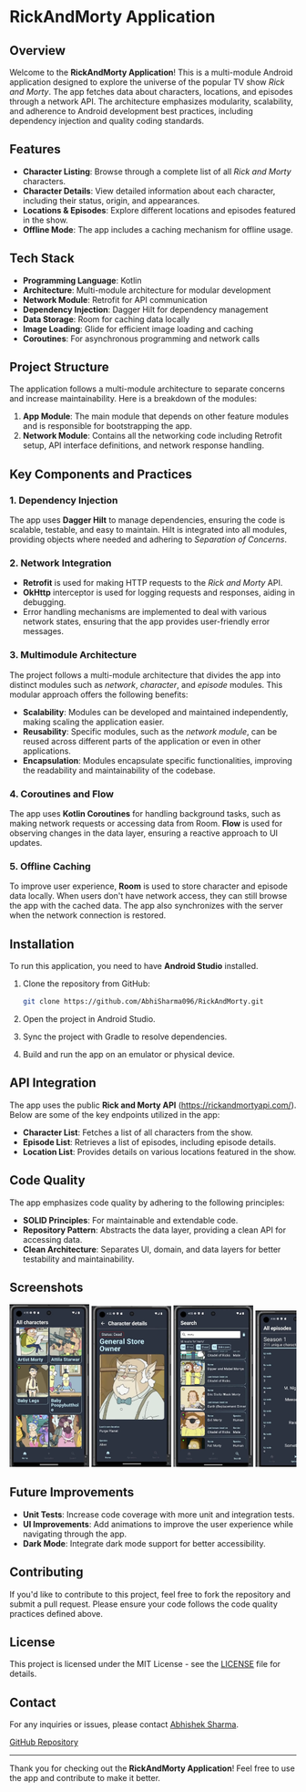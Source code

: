 # RickAndMorty Application

## Overview

Welcome to the **RickAndMorty Application**! This is a multi-module Android application designed to explore the universe of the popular TV show *Rick and Morty*. The app fetches data about characters, locations, and episodes through a network API. The architecture emphasizes modularity, scalability, and adherence to Android development best practices, including dependency injection and quality coding standards.

## Features

- **Character Listing**: Browse through a complete list of all *Rick and Morty* characters.
- **Character Details**: View detailed information about each character, including their status, origin, and appearances.
- **Locations & Episodes**: Explore different locations and episodes featured in the show.
- **Offline Mode**: The app includes a caching mechanism for offline usage.

## Tech Stack

- **Programming Language**: Kotlin
- **Architecture**: Multi-module architecture for modular development
- **Network Module**: Retrofit for API communication
- **Dependency Injection**: Dagger Hilt for dependency management
- **Data Storage**: Room for caching data locally
- **Image Loading**: Glide for efficient image loading and caching
- **Coroutines**: For asynchronous programming and network calls

## Project Structure

The application follows a multi-module architecture to separate concerns and increase maintainability. Here is a breakdown of the modules:

1. **App Module**: The main module that depends on other feature modules and is responsible for bootstrapping the app.
2. **Network Module**: Contains all the networking code including Retrofit setup, API interface definitions, and network response handling.


## Key Components and Practices

### 1. **Dependency Injection**

The app uses **Dagger Hilt** to manage dependencies, ensuring the code is scalable, testable, and easy to maintain. Hilt is integrated into all modules, providing objects where needed and adhering to *Separation of Concerns*.

### 2. **Network Integration**

- **Retrofit** is used for making HTTP requests to the *Rick and Morty* API.
- **OkHttp** interceptor is used for logging requests and responses, aiding in debugging.
- Error handling mechanisms are implemented to deal with various network states, ensuring that the app provides user-friendly error messages.

### 3. **Multimodule Architecture**

The project follows a multi-module architecture that divides the app into distinct modules such as *network*, *character*, and *episode* modules. This modular approach offers the following benefits:

- **Scalability**: Modules can be developed and maintained independently, making scaling the application easier.
- **Reusability**: Specific modules, such as the *network module*, can be reused across different parts of the application or even in other applications.
- **Encapsulation**: Modules encapsulate specific functionalities, improving the readability and maintainability of the codebase.

### 4. **Coroutines and Flow**

The app uses **Kotlin Coroutines** for handling background tasks, such as making network requests or accessing data from Room. **Flow** is used for observing changes in the data layer, ensuring a reactive approach to UI updates.

### 5. **Offline Caching**

To improve user experience, **Room** is used to store character and episode data locally. When users don't have network access, they can still browse the app with the cached data. The app also synchronizes with the server when the network connection is restored.

## Installation

To run this application, you need to have **Android Studio** installed.

1. Clone the repository from GitHub:
   ```bash
   git clone https://github.com/AbhiSharma096/RickAndMorty.git
   ```

2. Open the project in Android Studio.

3. Sync the project with Gradle to resolve dependencies.

4. Build and run the app on an emulator or physical device.

## API Integration

The app uses the public **Rick and Morty API** (https://rickandmortyapi.com/). Below are some of the key endpoints utilized in the app:

- **Character List**: Fetches a list of all characters from the show.
- **Episode List**: Retrieves a list of episodes, including episode details.
- **Location List**: Provides details on various locations featured in the show.

## Code Quality

The app emphasizes code quality by adhering to the following principles:

- **SOLID Principles**: For maintainable and extendable code.
- **Repository Pattern**: Abstracts the data layer, providing a clean API for accessing data.
- **Clean Architecture**: Separates UI, domain, and data layers for better testability and maintainability.

## Screenshots
<div style="overflow-x: auto; white-space: nowrap;">
  <img src="https://github.com/AbhiSharma096/RickAndMorty/blob/master/ss1.png" width="140">
  <img src="https://github.com/AbhiSharma096/RickAndMorty/blob/master/ss2.png" width="140">
  <img src="https://github.com/AbhiSharma096/RickAndMorty/blob/master/ss3.png" width="140">
  <img src="https://github.com/AbhiSharma096/RickAndMorty/blob/master/ss4.png" width="140">
 
</div>



## Future Improvements

- **Unit Tests**: Increase code coverage with more unit and integration tests.
- **UI Improvements**: Add animations to improve the user experience while navigating through the app.
- **Dark Mode**: Integrate dark mode support for better accessibility.

## Contributing

If you'd like to contribute to this project, feel free to fork the repository and submit a pull request. Please ensure your code follows the code quality practices defined above.

## License

This project is licensed under the MIT License - see the [LICENSE](LICENSE) file for details.

## Contact

For any inquiries or issues, please contact [Abhishek Sharma](mailto:AbhishekSharma10a@gmail.com).

[GitHub Repository](https://github.com/AbhiSharma096/RickAndMorty.git)

---

Thank you for checking out the **RickAndMorty Application**! Feel free to use the app and contribute to make it better.
